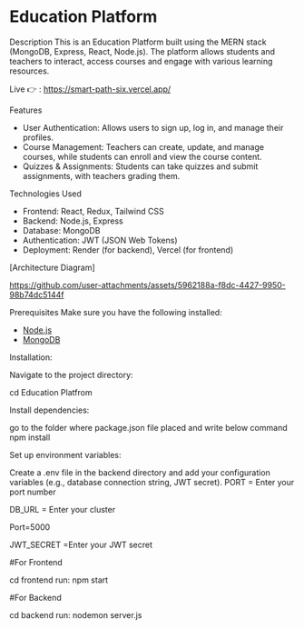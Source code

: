# Education Platform

 Description
This is an Education Platform built using the MERN stack (MongoDB, Express, React, Node.js). The platform allows students and teachers to interact, access courses and engage with various learning resources.

Live 👉 : https://smart-path-six.vercel.app/

 Features
- User Authentication: Allows users to sign up, log in, and manage their profiles.
- Course Management: Teachers can create, update, and manage courses, while students can enroll and view the course content.
- Quizzes & Assignments: Students can take quizzes and submit assignments, with teachers grading them.

 Technologies Used
- Frontend: React, Redux, Tailwind CSS
- Backend: Node.js, Express
- Database: MongoDB
- Authentication: JWT (JSON Web Tokens)
- Deployment: Render (for backend), Vercel (for frontend)


[Architecture Diagram]

https://github.com/user-attachments/assets/5962188a-f8dc-4427-9950-98b74dc5144f


 Prerequisites
Make sure you have the following installed:
- [Node.js](https://nodejs.org/en/)
- [MongoDB](https://www.mongodb.com/try/download/community)

Installation:

Navigate to the project directory:
 
 cd Education Platfrom

Install dependencies:

go to the folder where package.json file placed and write below command npm install

Set up environment variables:

Create a .env file in the backend directory and add your configuration variables (e.g., database connection string, JWT secret). PORT = Enter your port number

DB_URL = Enter your cluster

Port=5000

JWT_SECRET =Enter your JWT secret

#For Frontend 
 
 cd frontend    run: npm start 
 
#For Backend 
 
 cd backend  run: nodemon server.js
